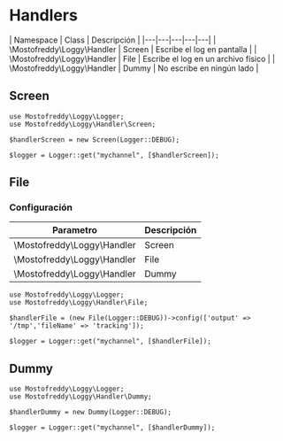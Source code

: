 Handlers
========

| Namespace | Class | Descripción |
|---|---|---|---|---|
| \Mostofreddy\Loggy\Handler | Screen | Escribe el log en pantalla |
| \Mostofreddy\Loggy\Handler | File | Escribe el log en un archivo físico |
| \Mostofreddy\Loggy\Handler | Dummy | No escribe en ningún lado |



Screen
------

```
use Mostofreddy\Loggy\Logger;
use Mostofreddy\Loggy\Handler\Screen;

$handlerScreen = new Screen(Logger::DEBUG);

$logger = Logger::get("mychannel", [$handlerScreen]);
```

File
------

### Configuración

| Parametro | Descripción |
|---|---|
| \Mostofreddy\Loggy\Handler | Screen | Escribe el log en pantalla |
| \Mostofreddy\Loggy\Handler | File | Escribe el log en un archivo físico |
| \Mostofreddy\Loggy\Handler | Dummy | No escribe en ningún lado |

```
use Mostofreddy\Loggy\Logger;
use Mostofreddy\Loggy\Handler\File;

$handlerFile = (new File(Logger::DEBUG))->config(['output' => '/tmp','fileName' => 'tracking']);

$logger = Logger::get("mychannel", [$handlerFile]);
```

Dummy
------

```
use Mostofreddy\Loggy\Logger;
use Mostofreddy\Loggy\Handler\Dummy;

$handlerDummy = new Dummy(Logger::DEBUG);

$logger = Logger::get("mychannel", [$handlerDummy]);
```
